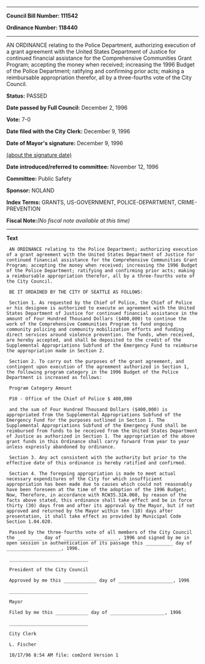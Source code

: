 

********

**Council Bill Number: 111542**
   
**Ordinance Number: 118440**
********

 AN ORDINANCE relating to the Police Department, authorizing execution of a grant agreement with the United States Department of Justice for continued financial assistance for the Comprehensive Communities Grant Program; accepting the money when received; increasing the 1996 Budget of the Police Department; ratifying and confirming prior acts; making a reimbursable appropriation therefor, all by a three-fourths vote of the City Council.

**Status:** PASSED
   
**Date passed by Full Council:** December 2, 1996
   
**Vote:** 7-0
   
**Date filed with the City Clerk:** December 9, 1996
   
**Date of Mayor's signature:** December 9, 1996
   
[(about the signature date)](/~public/approvaldate.htm)
   
   
   
**Date introduced/referred to committee:** November 12, 1996
   
**Committee:** Public Safety
   
**Sponsor:** NOLAND
   
   
**Index Terms:** GRANTS, US-GOVERNMENT, POLICE-DEPARTMENT, CRIME-PREVENTION

**Fiscal Note:**_(No fiscal note available at this time)_

********

**Text**
   
```
 AN ORDINANCE relating to the Police Department; authorizing execution of a grant agreement with the United States Department of Justice for continued financial assistance for the Comprehensive Communities Grant Program; accepting the money when received; increasing the 1996 Budget of the Police Department; ratifying and confirming prior acts; making a reimbursable appropriation therefor, all by a three-fourths vote of the City Council.

 BE IT ORDAINED BY THE CITY OF SEATTLE AS FOLLOWS:

 Section 1. As requested by the Chief of Police, the Chief of Police or his designee is authorized to execute an agreement with the United States Department of Justice for continued financial assistance in the amount of Four Hundred Thousand Dollars ($400,000) to continue the work of the Comprehensive Communities Program to fund ongoing community policing and community mobilization efforts and funding direct services around violence prevention. The funds, when received, are hereby accepted, and shall be deposited to the credit of the Supplemental Appropriations Subfund of the Emergency Fund to reimburse the appropriation made in Section 2.

 Section 2. To carry out the purposes of the grant agreement, and contingent upon execution of the agreement authorized in Section 1, the following program category in the 1996 Budget of the Police Department is increased as follows:

 Program Category Amount

 P10 - Office of the Chief of Police $ 400,000

 and the sum of Four Hundred Thousand Dollars ($400,000) is appropriated from the Supplemental Appropriations Subfund of the Emergency Fund for the purposes outlined in Section 1. The Supplemental Appropriations Subfund of the Emergency Fund shall be reimbursed from funds to be received from the United States Department of Justice as authorized in Section 1. The appropriation of the above grant funds in this Ordinance shall carry forward from year to year unless expressly abandoned by ordinance.

 Section 3. Any act consistent with the authority but prior to the effective date of this ordinance is hereby ratified and confirmed.

 Section 4. The foregoing appropriation is made to meet actual necessary expenditures of the City for which insufficient appropriation has been made due to causes which could not reasonably have been foreseen at the time of the adoption of the 1996 Budget; Now, Therefore, in accordance with RCW35.32A.060, by reason of the facts above stated, this ordinance shall take effect and be in force thirty (30) days from and after its approval by the Mayor, but if not approved and returned by the Mayor within ten (10) days after presentation, it shall take effect as provided by Municipal Code Section 1.04.020.

 Passed by the three-fourths vote of all members of the City Council the _________ day of ____________________, 1996 and signed by me in open session in authentication of its passage this __________ day of ____________________, 1996.

 _____________________________

 President of the City Council

 Approved by me this ____________ day of ____________________, 1996

 _____________________________

 Mayor

 Filed by me this ____________ day of ____________________, 1996

 _____________________________

 City Clerk

 L. Fischer

 10/17/96 8:54 AM file: com2ord Version 1

```

